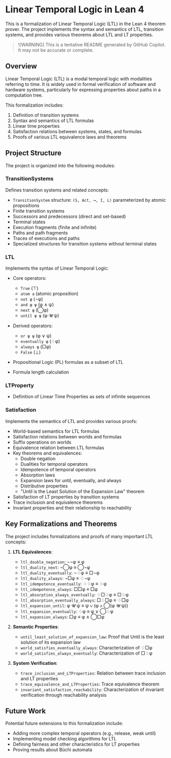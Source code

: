 # Linear Temporal Logic in Lean 4

This is a formalization of Linear Temporal Logic (LTL) in the Lean 4 theorem prover. The project implements the syntax and semantics of LTL, transition systems, and provides various theorems about LTL and LT properties.

> ![WARNING]
> This is a tentative README generated by GitHub Copilot. It may not be accurate or complete.

## Overview

Linear Temporal Logic (LTL) is a modal temporal logic with modalities referring to time. It is widely used in formal verification of software and hardware systems, particularly for expressing properties about paths in a computation tree.

This formalization includes:

1. Definition of transition systems
2. Syntax and semantics of LTL formulas
3. Linear time properties
4. Satisfaction relations between systems, states, and formulas
5. Proofs of various LTL equivalence laws and theorems

## Project Structure

The project is organized into the following modules:

### TransitionSystems

Defines transition systems and related concepts:

- `TransitionSystem` structure: `(S, Act, ⟶, I, L)` parameterized by atomic propositions
- Finite transition systems
- Successors and predecessors (direct and set-based)
- Terminal states
- Execution fragments (finite and infinite)
- Paths and path fragments
- Traces of executions and paths
- Specialized structures for transition systems without terminal states

### LTL

Implements the syntax of Linear Temporal Logic:

- Core operators:
  - `True` (⊤)
  - `atom a` (atomic proposition)
  - `not φ` (¬φ)
  - `and φ ψ` (φ ∧ ψ)
  - `next φ` (◯φ)
  - `until φ ψ` (φ 𝓤 ψ)

- Derived operators:
  - `or φ ψ` (φ ∨ ψ)
  - `eventually φ` (♢φ)
  - `always φ` (□φ)
  - `False` (⊥)

- Propositional Logic (PL) formulas as a subset of LTL
- Formula length calculation

### LTProperty

- Definition of Linear Time Properties as sets of infinite sequences

### Satisfaction

Implements the semantics of LTL and provides various proofs:

- World-based semantics for LTL formulas
- Satisfaction relations between worlds and formulas
- Suffix operations on worlds
- Equivalence relation between LTL formulas
- Key theorems and equivalences:
  - Double negation
  - Dualities for temporal operators
  - Idempotence of temporal operators
  - Absorption laws
  - Expansion laws for until, eventually, and always
  - Distributive properties
  - "Until is the Least Solution of the Expansion Law" theorem
- Satisfaction of LT properties by transition systems
- Trace inclusion and equivalence theorems
- Invariant properties and their relationship to reachability

## Key Formalizations and Theorems

The project includes formalizations and proofs of many important LTL concepts:

1. **LTL Equivalences**:
   - `ltl_double_negation`: ¬¬φ ≡ φ
   - `ltl_duality_next`: ¬◯φ ≡ ◯¬φ
   - `ltl_duality_eventually`: ¬♢φ ≡ □¬φ
   - `ltl_duality_always`: ¬□φ ≡ ♢¬φ
   - `ltl_idempotence_eventually`: ♢♢φ ≡ ♢φ
   - `ltl_idempotence_always`: □□φ ≡ □φ
   - `ltl_absorption_always_eventually`: ♢□♢φ ≡ □♢φ
   - `ltl_absorption_eventually_always`: □♢□φ ≡ ♢□φ
   - `ltl_expansion_until`: φ 𝓤 ψ ≡ ψ ∨ (φ ∧ ◯(φ 𝓤 ψ))
   - `ltl_expansion_eventually`: ♢φ ≡ φ ∨ ◯♢φ
   - `ltl_expansion_always`: □φ ≡ φ ∧ ◯□φ

2. **Semantic Properties**:
   - `until_least_solution_of_expansion_law`: Proof that Until is the least solution of its expansion law
   - `world_satisfies_eventually_always`: Characterization of ♢□φ
   - `world_satisfies_always_eventually`: Characterization of □♢φ

3. **System Verification**:
   - `trace_inclusion_and_LTProperties`: Relation between trace inclusion and LT properties
   - `trace_equivalence_and_LTProperties`: Trace equivalence theorem
   - `invariant_satisfaction_reachability`: Characterization of invariant verification through reachability analysis

## Future Work

Potential future extensions to this formalization include:

- Adding more complex temporal operators (e.g., release, weak until)
- Implementing model checking algorithms for LTL
- Defining fairness and other characteristics for LT properties
- Proving results about Büchi automata
